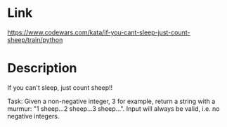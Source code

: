 # Link
https://www.codewars.com/kata/if-you-cant-sleep-just-count-sheep/train/python

# Description

If you can't sleep, just count sheep!!

Task:
Given a non-negative integer, 3 for example, return a string with a murmur: "1 sheep...2 sheep...3 sheep...". Input will always be valid, i.e. no negative integers.


